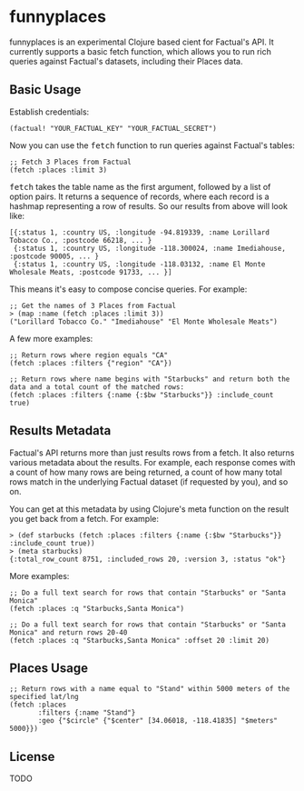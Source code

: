# funnyplaces

funnyplaces is an experimental Clojure based cient for Factual's API. It currently supports a basic fetch function, which allows you to run rich queries against Factual's datasets, including their Places data.

## Basic Usage

Establish credentials:

	(factual! "YOUR_FACTUAL_KEY" "YOUR_FACTUAL_SECRET")

Now you can use the <tt>fetch</tt> function to run queries against Factual's tables:

	;; Fetch 3 Places from Factual
	(fetch :places :limit 3)

<tt>fetch</tt> takes the table name as the first argument, followed by a list of option pairs. It returns a sequence of records, where each record is a hashmap representing a row of results. So our results from above will look like:

	[{:status 1, :country US, :longitude -94.819339, :name Lorillard Tobacco Co., :postcode 66218, ... }
	 {:status 1, :country US, :longitude -118.300024, :name Imediahouse, :postcode 90005, ... }
	 {:status 1, :country US, :longitude -118.03132, :name El Monte Wholesale Meats, :postcode 91733, ... }]

This means it's easy to compose concise queries. For example:

	;; Get the names of 3 Places from Factual
	> (map :name (fetch :places :limit 3))
	("Lorillard Tobacco Co." "Imediahouse" "El Monte Wholesale Meats")

A few more examples:

	;; Return rows where region equals "CA"
	(fetch :places :filters {"region" "CA"})

	;; Return rows where name begins with "Starbucks" and return both the data and a total count of the matched rows:
	(fetch :places :filters {:name {:$bw "Starbucks"}} :include_count true)

## Results Metadata

Factual's API returns more than just results rows from a fetch. It also returns various metadata about the results. For example, each response comes with a count of how many rows are being returned, a count of how many total rows match in the underlying Factual dataset (if requested by you), and so on.

You can get at this metadata by using Clojure's meta function on the result you get back from a fetch. For example:

	> (def starbucks (fetch :places :filters {:name {:$bw "Starbucks"}} :include_count true))
	> (meta starbucks)
	{:total_row_count 8751, :included_rows 20, :version 3, :status "ok"}

More examples:

	;; Do a full text search for rows that contain "Starbucks" or "Santa Monica"
	(fetch :places :q "Starbucks,Santa Monica")

	;; Do a full text search for rows that contain "Starbucks" or "Santa Monica" and return rows 20-40
	(fetch :places :q "Starbucks,Santa Monica" :offset 20 :limit 20)

## Places Usage

	;; Return rows with a name equal to "Stand" within 5000 meters of the specified lat/lng
	(fetch :places
	       :filters {:name "Stand"}
	       :geo {"$circle" {"$center" [34.06018, -118.41835] "$meters" 5000}})

## License

TODO